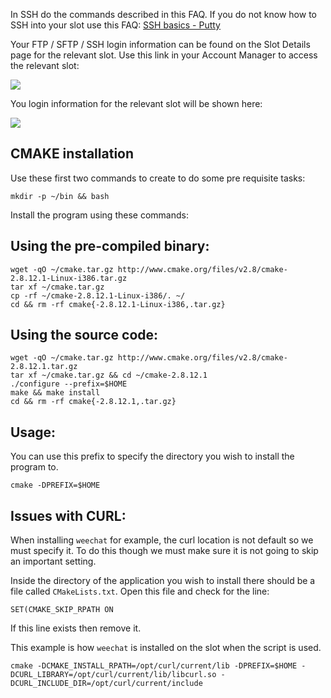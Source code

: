 
In SSH do the commands described in this FAQ. If you do not know how to SSH into your slot use this FAQ: [SSH basics - Putty](https://www.feralhosting.com/faq/view?question=12)

Your FTP / SFTP / SSH login information can be found on the Slot Details page for the relevant slot. Use this link in your Account Manager to access the relevant slot:

![](https://raw.github.com/feralhosting/feralfilehosting/master/Feral%20Wiki/0%20Generic/slot_detail_link.png)

You login information for the relevant slot will be shown here:

![](https://raw.github.com/feralhosting/feralfilehosting/master/Feral%20Wiki/0%20Generic/slot_detail_ssh.png)

CMAKE installation
---

Use these first two commands to create to do some pre requisite tasks:

~~~
mkdir -p ~/bin && bash
~~~

Install the program using these commands:

Using the pre-compiled binary:
---

~~~
wget -qO ~/cmake.tar.gz http://www.cmake.org/files/v2.8/cmake-2.8.12.1-Linux-i386.tar.gz
tar xf ~/cmake.tar.gz
cp -rf ~/cmake-2.8.12.1-Linux-i386/. ~/
cd && rm -rf cmake{-2.8.12.1-Linux-i386,.tar.gz}
~~~

Using the source code:
---

~~~
wget -qO ~/cmake.tar.gz http://www.cmake.org/files/v2.8/cmake-2.8.12.1.tar.gz
tar xf ~/cmake.tar.gz && cd ~/cmake-2.8.12.1
./configure --prefix=$HOME
make && make install
cd && rm -rf cmake{-2.8.12.1,.tar.gz}
~~~

Usage:
---

You can use this prefix to specify the directory you wish to install the program to.

~~~
cmake -DPREFIX=$HOME
~~~

Issues with CURL:
---

When installing `weechat` for example, the curl location is not default so we must specify it. To do this though we must make sure it is not going to skip an important setting.

Inside the directory of the application you wish to install there should be a file called `CMakeLists.txt`. Open this file and check for the line:

~~~
SET(CMAKE_SKIP_RPATH ON
~~~

If this line exists then remove it.

This example is how `weechat` is installed on the slot when the script is used.

~~~
cmake -DCMAKE_INSTALL_RPATH=/opt/curl/current/lib -DPREFIX=$HOME -DCURL_LIBRARY=/opt/curl/current/lib/libcurl.so -DCURL_INCLUDE_DIR=/opt/curl/current/include
~~~



